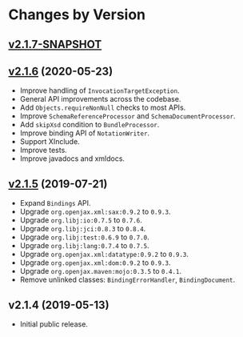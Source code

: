 # Changes by Version

## [v2.1.7-SNAPSHOT](https://github.com/jaxsb/jaxsb/compare/c5841176083e1f68b6adebf5e3b20e492dd55bcc..HEAD)

## [v2.1.6](https://github.com/jaxsb/jaxsb/compare/b2173ee18fed62e354378733903324ce83c6be56..c5841176083e1f68b6adebf5e3b20e492dd55bcc) (2020-05-23)
* Improve handling of `InvocationTargetException`.
* General API improvements across the codebase.
* Add `Objects.requireNonNull` checks to most APIs.
* Improve `SchemaReferenceProcessor` and `SchemaDocumentProcessor`.
* Add `skipXsd` condition to `BundleProcessor`.
* Improve binding API of `NotationWriter`.
* Support XInclude.
* Improve tests.
* Improve javadocs and xmldocs.

## [v2.1.5](https://github.com/jaxsb/jaxsb/compare/e2ffa1b50e5d95d5bad2cf78b8efb80605a0e2cd..b2173ee18fed62e354378733903324ce83c6be56) (2019-07-21)
* Expand `Bindings` API.
* Upgrade `org.openjax.xml:sax:0.9.2` to `0.9.3`.
* Upgrade `org.libj:io:0.7.5` to `0.7.6`.
* Upgrade `org.libj:jci:0.8.3` to `0.8.4`.
* Upgrade `org.libj:test:0.6.9` to `0.7.0`.
* Upgrade `org.libj:lang:0.7.4` to `0.7.5`.
* Upgrade `org.openjax.xml:datatype:0.9.2` to `0.9.3`.
* Upgrade `org.openjax.xml:dom:0.9.2` to `0.9.3`.
* Upgrade `org.openjax.maven:mojo:0.3.5` to `0.4.1`.
* Remove unlinked classes: `BindingErrorHandler`, `BindingDocument`.

## v2.1.4 (2019-05-13)
* Initial public release.